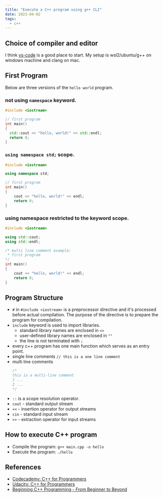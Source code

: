 ```yaml
---
title: "Execute a C++ program using g++ CLI"
date: 2023-04-02
tags:
  - c++
---
```


## Choice of compiler and editor

I think [vs-code](https://code.visualstudio.com/docs/languages/cpp) is a good place to start.
My setup is wsl2/ubuntu/g++ on windows machine and clang on mac.

## First Program

Below are three versions of the `hello world` program.

### not using `namespace` keyword.
  ```c++
  #include <iostream>

  // first program
  int main()
  {
    std::cout << "hello, world!" << std::endl;
    return 0;
  }
  ```

### `using namespace std;` scope.
  ```c++
  #include <iostream>

  using namespace std;

  // first program
  int main()
  {
      cout << "hello, world!" << endl;
      return 0;
  }
  ```

### using namespace restricted to the keyword scope.
  ```c++
  #include <iostream>

  using std::cout;
  using std::endl;

  /* multi line comment example:
   * first program
  */
  int main()
  {
      cout << "hello, world!" << endl;
      return 0;
  }
  ```

## Program Structure

- `#` in `#include <iostream>` is a preprocessor directive and it's processed
  before actual compilation. The purpose of the directive is to prepare the
  program for compilation.
- `include` keyword is used to import libraries.
  - standard library names are enclosed in `<>`
  - user-defined library names are enclosed in `""`
  - the line is not terminated with `;`
- every c++ program has one main function which serves as an entry point.
- single line comments `// this is a one line comment`
- multi line comments
  ```c++
  /*
  this is a multi-line comment
  1 ...
  2 ...
  */
  ```
- `::` is a scope resolution operator.
- `cout` - standard output stream
- `<<` - insertion operator for output streams
- `cin` - standard input stream
- `>>` - extraction operator for input streams

## How to execute C++ program

- Compile the program: `g++ main.cpp -o hello`
- Execute the program: `./hello`

## References

- [Codecademy: C++ for Programmers](https://www.codecademy.com/learn/c-plus-plus-for-programmers)
- [Udacity: C++ for Programmers](https://learn.udacity.com/courses/ud210)
- [Beginning C++ Programming - From Beginner to Beyond](https://www.udemy.com/course/beginning-c-plus-plus-programming/)
